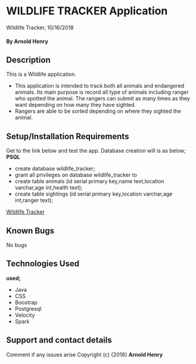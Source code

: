 # WILDLIFE TRACKER  Application
Wildlife Tracker, 10/16/2018
#### By **Arnold Henry**
## Description
This is a Wildlife application.
* This application is intended to track both all animals and endangered animals.
Its main purpose is record all type of animals including ranger who spotted the animal.
The rangers can submit as many times as they want depending on how many they have sighted.
* Rangers are able to be sorted depending on where they sighted the animal.
## Setup/Installation Requirements
Get to the link below and test the app. Database creation will is as below;
**PSQL**
* create database wildlife_tracker;
* grant all privileges on database wildlife_tracker to <username>
* create table animals (id serial primary key,name text,location varchar,age int,health text);
* create table sightings (id serial primary key,location varchar,age int,ranger text);

[Wildlife Tracker](https://wildlife254.herokuapp.com/)
## Known Bugs
No bugs
## Technologies Used
**used;**
* Java
* CSS
* Boostrap
* Postgresql
* Velocity
* Spark
## Support and contact details
Comment if any issues arise
Copyright (c) {2018} **Arnold Henry**